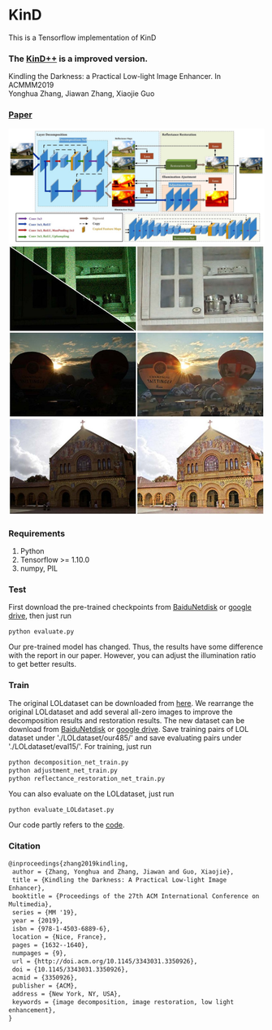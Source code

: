 # KinD
This is a Tensorflow implementation of KinD

### The [KinD++](https://github.com/zhangyhuaee/KinD_plus) is a improved version. ###

Kindling the Darkness: a Practical Low-light Image Enhancer. In ACMMM2019<br>
Yonghua Zhang, Jiawan Zhang, Xiaojie Guo

### [Paper](http://doi.acm.org/10.1145/3343031.3350926)
<img src="figures/network.jpg" width="800px"/>

<img src="figures/result.jpg" width="800px"/>

### Requirements ###
1. Python
2. Tensorflow >= 1.10.0
3. numpy, PIL

### Test ###
First download the pre-trained checkpoints from [BaiduNetdisk](https://pan.baidu.com/s/1c4ZLYEIoR-8skNMiAVbl_A) or [google drive](https://drive.google.com/open?id=1-ljWntl7FExf6BSQtl5Mz3rMGWgnXDz4), then just run
```shell
python evaluate.py
```
Our pre-trained model has changed. Thus, the results have some difference with the report in our paper. However, you can adjust the illumination ratio to get better results.

### Train ###
The original LOLdataset can be downloaded from [here](https://daooshee.github.io/BMVC2018website/). We rearrange the original LOLdataset and add several all-zero images to improve the decomposition results and restoration results. The new dataset can be download from [BaiduNetdisk](https://pan.baidu.com/s/1sn3vWJ2I5U2dlVUD7eqIBQ) or [google drive](https://drive.google.com/open?id=1-MaOVG7ylOkmGv1K4HWWcrai01i_FeDK). Save training pairs of LOL dataset under './LOLdataset/our485/' and save evaluating pairs under './LOLdataset/eval15/'. For training, just run
```shell
python decomposition_net_train.py
python adjustment_net_train.py
python reflectance_restoration_net_train.py
```
You can also evaluate on the LOLdataset, just run
```shell
python evaluate_LOLdataset.py
```
Our code partly refers to the [code](https://github.com/weichen582/RetinexNet).

### Citation ###
```
@inproceedings{zhang2019kindling,
 author = {Zhang, Yonghua and Zhang, Jiawan and Guo, Xiaojie},
 title = {Kindling the Darkness: A Practical Low-light Image Enhancer},
 booktitle = {Proceedings of the 27th ACM International Conference on Multimedia},
 series = {MM '19},
 year = {2019},
 isbn = {978-1-4503-6889-6},
 location = {Nice, France},
 pages = {1632--1640},
 numpages = {9},
 url = {http://doi.acm.org/10.1145/3343031.3350926},
 doi = {10.1145/3343031.3350926},
 acmid = {3350926},
 publisher = {ACM},
 address = {New York, NY, USA},
 keywords = {image decomposition, image restoration, low light enhancement},
}
```
